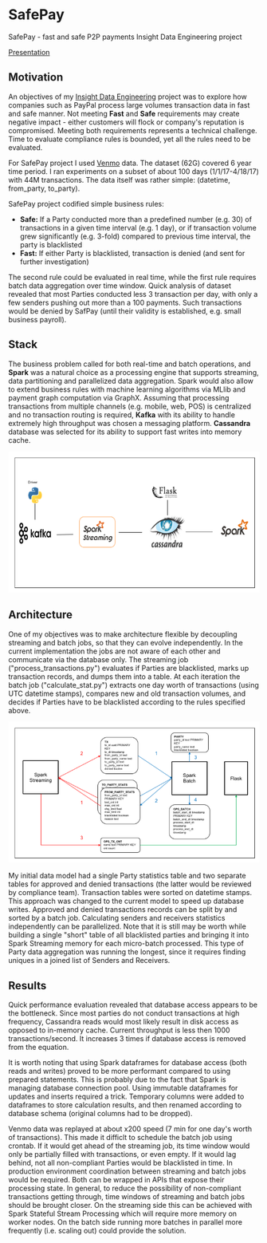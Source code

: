 # SafePay
SafePay - fast and safe P2P payments
Insight Data Engineering project

[Presentation](https://docs.google.com/presentation/d/1_lU_j1KYGDEHNnhl2ZPPzT0R1si3TQVir_rS-OTf50U)

## Motivation

An objectives of my [Insight Data Engineering](http://insightdataengineering.com/) project was to explore how companies such as PayPal process large volumes transaction data in fast and safe manner. Not meeting **Fast** and **Safe** requirements may create negative impact - either customers will flock or company's reputation is compromised. Meeting both requirements represents a technical challenge. Time to evaluate compliance rules is bounded, yet all the rules need to be evaluated.

For SafePay project I used [Venmo](https://venmo.com/) data. The dataset (62G) covered 6 year time period. I ran experiments on a subset of about 100 days (1/1/17-4/18/17) with 44M transactions. The data itself was rather simple: (datetime, from_party, to_party).

SafePay project codified simple business rules:
* **Safe:** If a Party conducted more than a predefined number (e.g. 30) of transactions in a given time interval (e.g. 1 day), or if transaction volume grew significantly (e.g. 3-fold) compared to previous time interval, the party is blacklisted
* **Fast:** If either Party is blacklisted, transaction is denied (and sent for further investigation)

The second rule could be evaluated in real time, while the first rule requires batch data aggregation over time window. Quick analysis of dataset revealed that most Parties conducted less 3 transaction per day, with only a few senders pushing out more than a 100 payments. Such transactions would be denied by SafPay (until their validity is established, e.g. small business payroll).

## Stack

The business problem called for both real-time and batch operations, and **Spark** was a natural choice as a processing engine that supports streaming, data partitioning and parallelized data aggregation. Spark would also allow to extend business rules with machine learning algorithms via MLlib and payment graph computation via GraphX. Assuming that processing transactions from multiple channels (e.g. mobile, web, POS) is centralized and no transaction routing is required, **Kafka** with its ability to handle extremely high throughput was chosen a messaging platform. **Cassandra** database was selected for its ability to support fast writes into memory cache. 

![Data pipeline](diagrams/pipeline.png)

## Architecture

One of my objectives was to make architecture flexible by decoupling streaming and batch jobs, so that they can evolve independently. In the current implementation the jobs are not aware of each other and communicate via the database only. The streaming job ("process_transactions.py") evaluates if Parties are blacklisted, marks up transaction records, and dumps them into a table. At each iteration the batch job ("calculate_stat.py") extracts one day worth of transactions (using UTC datetime stamps), compares new and old transaction volumes, and decides if Parties have to be blacklisted according to the rules specified above.  

![Data Model](diagrams/data_flow.png)

My initial data model had a single Party statistics table and two separate tables for approved and denied transactions (the latter would be reviewed by compliance team). Transaction tables were sorted on datetime stamps. This approach was changed to the current model to speed up database writes. Approved and denied transactions records can be split by and sorted by a batch job. Calculating senders and receivers statistics independently can be parallelized. Note that it is still may be worth while building a single "short" table of all blacklisted parties and bringing it into Spark Streaming memory for each micro-batch processed. This type of Party data aggregation was running the longest, since it requires finding uniques in a joined list of Senders and Receivers.

## Results

Quick performance evaluation revealed that database access appears to be the bottleneck. Since most parties do not conduct transactions at high frequency, Cassandra reads would most likely result in disk access as opposed to in-memory cache. Current throughput is less then 1000 transactions/second. It increases 3 times if database access is removed from the equation.

It is worth noting that using Spark dataframes for database access (both reads and writes) proved to be more performant compared to using prepared statements. This is probably due to the fact that Spark is managing database connection pool. Using immutable dataframes for updates and inserts required a trick. Temporary columns were added to dataframes to store calculation results, and then renamed according to database schema (original columns had to be dropped).  

Venmo data was replayed at about x200 speed (7 min for one day's worth of transactions). This made it difficlt to schedule the batch job using crontab. If it would get ahead of the streaming job, its time window would only be partially filled with transactions, or even empty. If it would lag behind, not all non-compliant Parties would be blacklisted in time. In production environment coordination between streaming and batch jobs would be required. Both can be wrapped in APIs that expose their processing state. In general, to reduce the possibility of non-compliant transactions getting through, time windows of streaming and batch jobs should be brought closer. On the streaming side this can be achieved with Spark Stateful Stream Processing which will require more memory on worker nodes. On the batch side running more batches in parallel more frequently (i.e. scaling out) could provide the solution.
